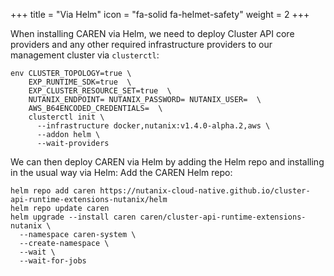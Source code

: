 +++
title = "Via Helm"
icon = "fa-solid fa-helmet-safety"
weight = 2
+++

When installing CAREN via Helm, we need to deploy Cluster API core providers and any other required infrastructure
providers to our management cluster via `clusterctl`:

```shell
env CLUSTER_TOPOLOGY=true \
    EXP_RUNTIME_SDK=true  \
    EXP_CLUSTER_RESOURCE_SET=true  \
    NUTANIX_ENDPOINT= NUTANIX_PASSWORD= NUTANIX_USER=  \
    AWS_B64ENCODED_CREDENTIALS=  \
    clusterctl init \
      --infrastructure docker,nutanix:v1.4.0-alpha.2,aws \
      --addon helm \
      --wait-providers
```

We can then deploy CAREN via Helm by adding the Helm repo and installing in the usual way via Helm:
Add the CAREN Helm repo:

```shell
helm repo add caren https://nutanix-cloud-native.github.io/cluster-api-runtime-extensions-nutanix/helm
helm repo update caren
helm upgrade --install caren caren/cluster-api-runtime-extensions-nutanix \
  --namespace caren-system \
  --create-namespace \
  --wait \
  --wait-for-jobs
```
